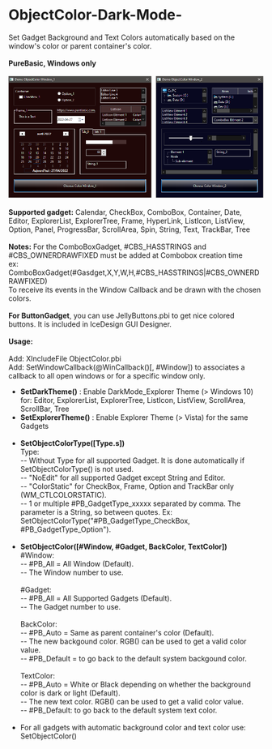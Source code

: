 # ObjectColor-Dark-Mode-
Set Gadget Background and Text Colors automatically based on the window's color or parent container's color.<br>
<br>
**PureBasic, Windows only**<br><br>
![Alt text](/Object-Color-Demo.png?raw=true "Object-Color-Demo")<br>
<br>
**Supported gadget:** Calendar, CheckBox, ComboBox, Container, Date, Editor, ExplorerList, ExplorerTree, Frame, HyperLink, ListIcon, ListView, Option, Panel, ProgressBar, ScrollArea, Spin, String, Text, TrackBar, Tree<br><br>
**Notes:** For the ComboBoxGadget, #CBS_HASSTRINGS and #CBS_OWNERDRAWFIXED must be added at Combobox creation time<br> 
   ex: ComboBoxGadget(#Gasdget,X,Y,W,H,#CBS_HASSTRINGS|#CBS_OWNERDRAWFIXED)<br>
   To receive its events in the Window Callback and be drawn with the chosen colors.<br>
<br>
**For ButtonGadget**, you can use JellyButtons.pbi to get nice colored buttons. It is included in IceDesign GUI Designer.<br>
<br>
**__Usage:__**<br>
<br>
Add: XIncludeFile ObjectColor.pbi<br>
Add: SetWindowCallback(@WinCallback()[, #Window]) to associates a callback to all open windows or for a specific window only.<br>
 - **SetDarkTheme()**     : Enable DarkMode_Explorer Theme (> Windows 10) for: Editor, ExplorerList, ExplorerTree, ListIcon, ListView, ScrollArea, ScrollBar, Tree<br> 
 - **SetExplorerTheme()** : Enable Explorer Theme (> Vista) for the same Gadgets<br><br>
 - **SetObjectColorType([Type.s])**<br>
Type:<br>
 -- Without Type for all supported Gadget. It is done automatically if SetObjectColorType() is not used.<br>
 -- "NoEdit" for all supported Gadget except String and Editor.<br>
 -- "ColorStatic" for CheckBox, Frame, Option and TrackBar only (WM_CTLCOLORSTATIC).<br>
 -- 1 or multiple #PB_GadgetType_xxxxx separated by comma. The parameter is a String, so between quotes. Ex: SetObjectColorType("#PB_GadgetType_CheckBox, #PB_GadgetType_Option").<br><br>
 - **SetObjectColor([#Window, #Gadget, BackColor, TextColor])**<br>
#Window:<br>
 -- #PB_All = All Window (Default).<br>
 -- The Window number to use.<br><br>
#Gadget:<br>
 -- #PB_All = All Supported Gadgets (Default).<br>
 -- The Gadget number to use.<br><br>
BackColor:<br>
 -- #PB_Auto = Same as parent container's color (Default).<br>
 -- The new backgound color. RGB() can be used to get a valid color value.<br>
 -- #PB_Default = to go back to the default system backgound color.<br><br>
TextColor:<br>
 -- #PB_Auto = White or Black depending on whether the background color is dark or light (Default).<br>
 -- The new text color. RGB() can be used to get a valid color value.<br>
 -- #PB_Default: to go back to the default system text color.<br><br>
 - For all gadgets with automatic background color and text color use: SetObjectColor()
